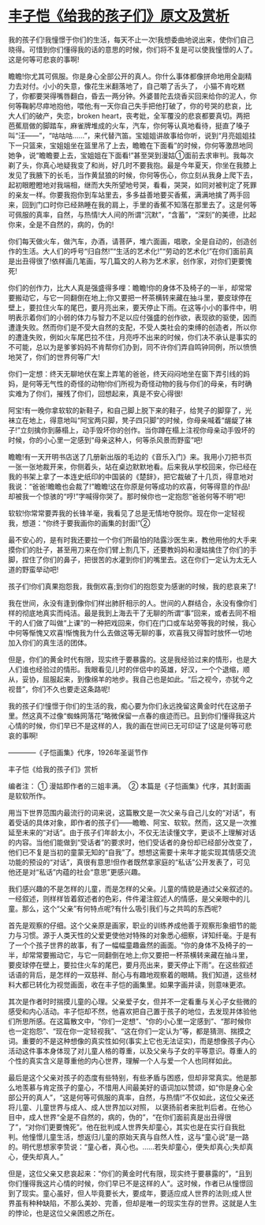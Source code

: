 # [丰子恺《给我的孩子们》原文及赏析](https://www.vrrw.net/wx/9056.html)

我的孩子们!我憧憬于你们的生活，每天不止一次!我想委曲地说出来，使你们自己晓得。可惜到你们懂得我的话的意思的时候，你们将不复是可以使我憧憬的人了。这是何等可悲哀的事啊!

瞻瞻!你尤其可佩服。你是身心全部公开的真人。你什么事体都像拼命地用全副精力去对付。小小的失意，像花生米翻落地了，自己嚼了舌头了， 小猫不肯吃糕了，你都要哭得嘴唇翻白，昏去一两分钟。外婆普陀去烧香买回来给你的泥人，你何等鞠躬尽瘁地抱他，喂他;有一天你自己失手把他打破了，你的号哭的悲哀，比大人们的破产，失恋，broken heart，丧考妣，全军覆没的悲哀都要真切。两把芭蕉扇做的脚踏车，麻雀牌堆成的火车，汽车，你何等认真地看待，挺直了嗓子叫“汪——”，“咕咕咕……”，来代替汽笛。宝姐姐讲故事给你听，说到“月亮姐姐挂下一只篮来，宝姐姐坐在篮里吊了上去，瞻瞻在下面看”的时候，你何等激昂地同她争，说“瞻瞻要上去，宝姐姐在下面看!”甚至哭到漫姑①面前去求审判。我每次剃了头，你真心地疑我变了和尚，好几时不要我抱。最是今年夏天，你坐在我膝上发见了我腋下的长毛，当作黄鼠狼的时候，你何等伤心，你立刻从我身上爬下去，起初眼瞪瞪地对我端相，继而大失所望地号哭，看看，哭哭，如同对被判定了死罪的亲友一样。你要我抱你到车站里去，多多益善地要买香蕉，满满地擒了两手回来，回到门口时你已经熟睡在我的肩上，手里的香蕉不知落在那里去了。这是何等可佩服的真率，自然，与热情!大人间的所谓“沉默”，“含蓄”，“深刻”的美德，比起你来，全是不自然的，病的，伪的!

你们每天做火车，做汽车，办酒，请菩萨，堆六面画，唱歌，全是自动的，创造创作的生活。大人们的呼号“归自然!”“生活的艺术化!”“劳动的艺术化!”在你们面前真是出丑得很了!依样画几笔画，写几篇文的人称为艺术家，创作家，对你们更要愧死!



你们的创作力，比大人真是强盛得多哩：瞻瞻!你的身体不及椅子的一半，却常常要搬动它，与它一同翻倒在地上;你又要把一杯茶横转来藏在抽斗里，要皮球停在壁上，要拉住火车的尾巴，要月亮出来，要天停止下雨。在这等小小的事件中，明明表示着你们的小弱的体力与智力不足以应付强盛的创作欲，表现欲的驱使，因而遭逢失败。然而你们是不受大自然的支配，不受人类社会的束缚的创造者，所以你的遭逢失败，例如火车尾巴拉不住，月亮呼不出来的时候，你们决不承认是事实的不可能，总以为是爹爹妈妈不肯帮你们办到，同不许你们弄自鸣钟同例，所以愤愤地哭了，你们的世界何等广大!

你们一定想：终天无聊地伏在案上弄笔的爸爸，终天闷闷地坐在窗下弄引线的妈妈，是何等无气性的奇怪的动物!你们所视为奇怪动物的我与你们的母亲，有时确实难为了你们，摧残了你们，回想起来，真是不安心得很!

阿宝!有一晚你拿软软的新鞋子，和自己脚上脱下来的鞋子，给凳子的脚穿了，光袜立在地上，得意地叫“阿宝两只脚，凳子四只脚”的时候，你母亲喊着“龌龊了袜子!”立刻擒你到藤榻上，动手毁坏你的创作。当你蹲在榻上注视你母亲动手毁坏的时候，你的小心里一定感到“母亲这种人，何等杀风景而野蛮”吧!

瞻瞻!有一天开明书店送了几册新出版的毛边的《音乐入门》来。我用小刀把书页一张一张地裁开来，你侧着头，站在桌边默默地看。后来我从学校回来，你已经在我的书架上拿了一本连史纸印的中国装的《楚辞》，把它裁破了十几页，得意地对我说：“爸爸!瞻瞻也会裁了!”瞻瞻!这在你原是何等成功的欢喜，何等得意的作品!却被我一个惊骇的“哼!”字喊得你哭了。那时候你也一定抱怨“爸爸何等不明”吧!

软软!你常常要弄我的长锋羊毫，我看见了总是无情地夺脱你。现在你一定轻视我，想道：“你终于要我画你的画集的封面!”②

最不安心的，是有时我还要拉一个你们所最怕的陆露沙医生来，教他用他的大手来摸你们的肚子，甚至用刀来在你们臂上割几下，还要教妈妈和漫姑擒住了你们的手脚，捏住了你们的鼻子，把很苦的水灌到你们的嘴里去。这在你们一定认为太无人道的野蛮举动吧!

孩子们!你们真果抱怨我，我倒欢喜;到你们的抱怨变为感谢的时候，我的悲哀来了!

我在世间，永没有逢到像你们样出肺肝相示的人。世间的人群结合，永没有像你们样的彻底地真实而纯洁。最是我到上海去干了无聊的所谓“事”回来，或者去同不相干的人们做了叫做“上课”的一种把戏回来，你们在门口或车站旁等我的时候，我心中何等惭愧又欢喜!惭愧我为什么去做这等无聊的事，欢喜我又得暂时放怀一切地加入你们的真生活的团体。

但是，你们的黄金时代有限，现实终于要暴露的。这是我经验过来的情形，也是大人们谁也经验过的情形。我眼看见儿时的伴侣中的英雄，好汉，一个个退缩，顺从，妥协，屈服起来，到像绵羊的地步。我自己也是如此。“后之视今，亦犹今之视昔”，你们不久也要走这条路呢!

我的孩子们!憧憬于你们的生活的我，痴心要为你们永远挽留这黄金时代在这册子里。然这真不过像“蜘蛛网落花”略微保留一点春的痕迹而已。且到你们懂得我这片心情的时候，你们早已不是这样的人，我的画在世间已无可印证了!这是何等可悲哀的事啊!

————《子恺画集》代序，1926年圣诞节作

丰子恺《给我的孩子们》赏析

编者注： ① 漫姑即作者的三姐丰满。　② 本篇是《子恺画集》代序，其封面画是软软所作。

用当下世界范围内最流行的词来说，这篇散文是一次父亲与自己儿女的“对话”，有着受话的具体对象，即作者的孩子们——瞻瞻、阿宝、软软。然而，这又是一次推延至未来的“对话”。由于孩子们年龄太小，不仅无法读懂文字，更谈不上理解对话的内容。当他们能做到“受话者”的要求时，他们受话者的身份却已经部分改变了，他们已不复是当初的童蒙无知的“自我”了。想想这需要十来年才能实现其情感交流功能的预设的“对话”，真很有意思!但作者既然拿家庭的“私话”公开发表了，可见他还是对“私话”内蕴的社会“意思”更感兴趣。

我们感兴趣的不是怎样的儿童，而是怎样的父亲。儿童的情貌是通过父亲叙述的。一经叙述，则样样皆着叙述者的色彩，件件灌注叙述人的情感，是父亲眼中的儿童。那么，这个“父亲”有何特点呢?有什么吸引我们与之共鸣的东西呢?

首先是观察的仔细。这个父亲原是画家，职业的训练养成他善于观察形象细节的能力与习惯。源于人类天性的父爱更使他对特殊的对象悉心细察，详知纤毫。于是有了一个个孩子世界的故事，有了一幅幅童趣盎然的画面。“你的身体不及椅子的一半，却常常要搬动它，与它一同翻倒在地上;你又要把一杯茶横转来藏在抽斗里，要皮球停在壁上，要拉住火车的尾巴，要月亮出来，要天停止下雨”。在这些叙述话语的背后，是怎样的一双慈祥、耐心与有趣地观察着的眼睛。我们知道，这些材料大都已转化为视觉画面，收在丰子恺的画集里。如果字画并读，则意味更浓。

其次是作者时时揣摸儿童的心理。父亲爱子女，但并不一定看重与关心子女些微的感受和内心活动。丰子恺却不然，他喜欢把自己置于孩子的地位，去发现并体验他们所思所感。在这篇散文中，“你们一定想”、“你的小心里一定感到”、“那时候你也一定抱怨”、“现在你一定轻视我”、“这在你们一定认为”等，都是猜测、揣摸之词。重要的不是这种想像的真实性如何(事实上它也无法证实)，而是想像孩子内心活动这件事本身体现了对儿童人格的尊重，以及父亲与子女的平等意识。尊重人的个性的真实含义是尊重他的内心世界，理解一个人与爱一个人也同样如此。

最后是这个父亲对孩子的态度有些特别，有些矛盾与困惑，但却非常真实。他是那么地羡慕与肯定孩子的童心，不惜用人间最美好的语词加以赞颂，如“你是身心全部公开的真人”，“这是何等可佩服的真率，自然，与热情!”不仅如此，这位父亲还将儿童、儿童世界与成人、成人世界加以对照， 以褒扬前者来批判后者。在他心目中，成人世界“全是不自然的，病的，伪的”，“在你们面前真是出丑得很了”，“对你们更要愧死”。他在批判成人世界失却童心，其实也是在实行自我批判。他憧憬儿童生活，想返归儿童的原始天真与自然人性，这与“童心说”是一路的。明代思想家李贽说：“童心者，真心也。……若失却童心，便失却真心;失却真心，便失却真人。”

但是，这位父亲又悲哀起来：“你们的黄金时代有限，现实终于要暴露的”，“且到你们懂得我这片心情的时候，你们早已不是这样的人”。这时候，作者已从憧憬回到了现实。童心虽好，但人毕竟要长大，要成年，要适应成人世界的法则;成人世界虽有种种缺陷，不那么美妙、完善，但却是唯一的现实生存的世界。这就是人生的悖论，也是这位父亲困惑之所在。

